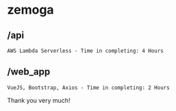 # zemoga

## /api
```
AWS Lambda Serverless - Time in completing: 4 Hours
```

## /web_app
```
VueJS, Bootstrap, Axios - Time in completing: 2 Hours
```

Thank you very much!